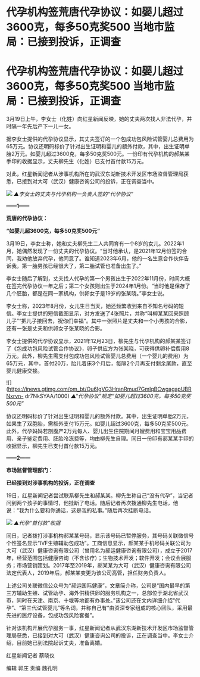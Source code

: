 # 代孕机构签荒唐代孕协议：如婴儿超过3600克，每多50克奖500 当地市监局：已接到投诉，正调查

# 代孕机构签荒唐代孕协议：如婴儿超过3600克，每多50克奖500 当地市监局：已接到投诉，正调查

3月19日上午，李女士（化姓）向红星新闻反映，她的丈夫两次找人非法代孕，并时隔一年先后产下一儿一女。

据李女士提供的代孕协议显示，其丈夫签订的一个包成功包风险试管婴儿总费用为65万元。协议还明码标价了针对出生证明和婴儿的额外付款，其中，出生证明单胎2万元。如婴儿超过3600克，每多50克奖500元。一份印有代孕机构的郝某某手印的收据显示，丈夫柳先生（化姓）已支付首付款15万元。

对此，红星新闻记者从涉事机构所在的武汉东湖新技术开发区市场监督管理局获悉，已接到对大可（武汉）健康咨询公司的投诉，正在调查当中。

![](https://inews.gtimg.com/om_bt/OTC70MbDjAGtIs3zqCVOhma4yu0GYbLKMWFXpz9Iy3WTkAA/1000)
_▲李女士的丈夫与代孕机构一负责人签的“代孕协议”_

**——1——**

**荒唐的代孕协议：**

**“如婴儿超3600克，每多50克奖500元”**

3月19日，李女士称，她和丈夫柳先生二人共同育有一个8岁的女儿。2022年1月，她偶然发现了一份丈夫的代孕协议。“当时他承认，是2021年12月份签的合同，我劝他放弃代孕，他同意了。谁知道2023年6月，他的一名生意合作伙伴告诉我，第一胎男孩已经很大了，第二胎试管也准备出生了。”

李女士随后了解到，丈夫找人代孕的第一个男孩出生于2022年11月份，时间大概在签完代孕协议一年之后；第二个女孩则出生于2024年1月份。“当时他是保存了几个胚胎，都是在同一家机构，供卵女子是19岁的张某晓。”李女士说。

李女士称，2023年8月份，女儿生日当天，她还频繁收到来自不知名号码的短信。李女士提供的短信截图显示，对方发送了4张照片，并称“叫柳某某回来照顾儿子”“把儿子接回去，祝你们幸福”。其中一张照片是丈夫和一个小男孩的合影，还有一张是丈夫和供卵女子张某晓的合影。

李女士提供的代孕协议显示，2021年12月23日，柳先生与代孕机构的郝某某签订了《包成功包风险试管合作协议》，卵子供应方为张某晓，可获得供卵补偿费用8万元。此外，柳先生需支付包成功包风险试管婴儿总费用（一个婴儿的费用）为65万元，其中，首付20万，胎儿着床3个月后，每隔2个月再支付剩余尾款，直至婴儿健康交接。

![](https://inews.gtimg.com/om_bt/Ou6IgVG3HranRmud7GmIqBCwgagapUBRNxrvn-
dr7NkSYAA/1000) _▲“代孕协议”规定“如婴儿超过3600克，每多50克奖500元”_

协议还明码标价了针对出生证明和婴儿的额外付款。其中，出生证明单胎2万元，如果生了双胞胎，需额外支付15万元。如婴儿超过3600克，每多50克奖500元。此外，代孕妈妈若剖腹产2万元每人、婴儿出生住院期间月嫂费用和宝宝用品费用、亲子鉴定费用、胚胎冷冻费等，均由柳先生自理。同日一份印有郝某某手印的收据显示，柳先生已支付首付款15万元。

**——2——**

**市场监督管理部门：**

**已经接到对涉事机构的投诉，正在调查**

19日，红星新闻记者尝试联系柳先生和郝某某。柳先生称自己“没有代孕”，当记者问到两个孩子的事情时，他挂断了电话。随后记者再次拨通柳先生电话，他说：“我为什么要和你通话，这是我的私事。”随后再次挂断电话。

![](https://inews.gtimg.com/om_bt/Og2CHN05283eXNbgudpB1fZdvuGhL1xXNf9jIBbBnavnMAA/1000)
_▲代孕“首付款”收据_

同日，记者拨打涉事机构郝某某号码，显示该号码已暂停服务，其号码关联微信号个性签名显示“IVF生殖辅助包成功”。工商信息显示，郝某某手机号码关联公司为大可（武汉）健康咨询有限公司（曾用名为郝运健康咨询有限公司），成立于2017年，经营范围包括健康咨询（不含诊疗）；生物技术开发；软件开发；会议会展服务；市场营销策划。2017年至2019年，郝某某为大可（武汉）健康咨询有限公司法定代表人，2019年后，郝某某变更为该公司高管，担任财务负责人。

上述公司关联微信公众号为“郝运国际健康”，文章简介称，公司是“国内最早的第三方辅助生殖、试管助孕、海外供精供卵的服务机构之一，总部位于湖北省武汉市，同时在天津、南京、十堰等地都有办事处。”该公司还在文内详细介绍“代孕”、“第三代试管婴儿”等名词，并称自己有“由资深专家组成的核心团队，采用最先进的医疗设备，包成功包风险套餐”。

针对该机构开展代孕服务一事，红星新闻记者从武汉东湖新技术开发区市场监督管理局获悉，已接到对大可（武汉）健康咨询公司的投诉，正在调查当中。李女士介绍，目前她已到法院起诉丈夫，准备离婚。

红星新闻记者 蔡晓仪

编辑 郭庄 责编 魏孔明

